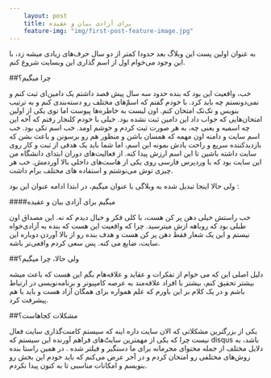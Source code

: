 ```yaml
---
    layout: post
    title: برای آزادی بیان و عقیده
    feature-img: "img/first-post-feature-image.jpg"
---
```

به عنوان اولین پست این وبلاگ بعد حدودا کمتر از دو سال حرف‌های زیادی میشه زد، با این وجود می‌خوام اول از اسم گذاری این وبسایت شروع کنم. 

##چرا میگیم؟

خب،‌ واقعیت این بود که بنده حدود سه سال پیش قصد داشتم یک دامین‌ای ثبت کنم و نمی‌دونستم چه باید کرد. با خودم گفتم که اسم‌ّهای مختلف رو دسته‌بندی کنم و به ترتیب بنویس و تک‌تک امتحان کنم. اون لیست به خاطره‌ها پیوست اما توی یکی از اولین امتحان‌هایی که جواب داد این دامین ثبت نشده بود. خیلی با خودم کلنجار رفتم که آخه این چه اسمیه و یعنی چه، به هر صورت ثبت کردم و خوشم اومد. خب اسم تکی بود.
خب اسم سایت و دامنه اون مهمه که همسان باشن و منظور هم رو برسونن و باعث بشن که بازدیدکننده سریع و راحت یادش بمونه این اسم، اما شما باید یک هدفی از ثبت و کار روی سایت داشته باشین تا این اسم ارزش پیدا کنه.
از فعالیت‌های دوران ابتدای دانشگاه من این سایت بود که با وردپرس فارسی روی یکی از هاست‌های داخلی بالا آوردمش. خب هر چیزی توش می‌نوشتم و استفاده های مختلف برام داشت.

ولی حالا اینجا تبدیل شده به وبلاگی با عنوان میگیم،‌ در ابتدا ادامه عنوان این بود : 

####میگیم برای آزادی بیان و عقیده

خب راستش خیلی دهن پر کن هست، با کلی فکر و خیال دیدم که نه. این مصداق اون طبلی بود که روباهه ازش میترسید. 
چرا که واقعیت این هست که بنده یه آزادی‌خواه نیستم و این یک شعار فقط دهن پر کن هست و هدف بنده رو از بالا آوردن دوباره این سایت،‌ ضایع می کنه. پس سعی کردم واقعی‌تر باشه.

##ولی حالا،‌ چرا میگیم؟

دلیل اصلی این که می خوام از تفکرات و عقاید و علاقه‌هام بگم این هست که باعث میشه بیشتر تحقیق کنم، بیشتر با افراد علاقه‌مند به عرصه کامپیوتر و برنامه‌نویسی در ارتباط باشم و در یک کلام بر این باورم که علم همواره برای همگان آزاد هست و باید با هم پیشرفت کرد. 

##مشکلات کجاهاست؟

یکی از بزرگترین مشکلاتی که الان سایت داره اینه که سیستم کامنت‌گذاری سایت فعال نیست چرا که یکی از مهمترین سایت‌ّهای فراهم آورنده این سیستم که disqus باشد،‌ به دلایل مختلف از جمله محتوای مجرمانه برای ما دستگیر و فیلتر شده .
در همین راستا بنده روش‌های مختلفی رو امتحان کردم و در آخر عرض می‌کنم که باید خودم این بخش رو بنویسم و امکانات مناسبی تا به کنون پیدا نکردم.
